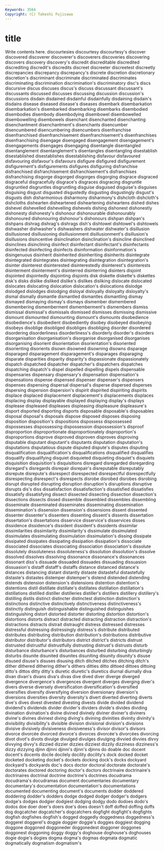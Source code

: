 ```yaml
---
Keywords: 3564 
Copyright: (C) Takeshi Fujisawa
---
```


# title

Write contents here.
discourtesies discourtesy discourtesy's discover discovered discoverer
discoverer's discoverers discoveries discovering discovers discovery discovery's discredit discreditable discredited
discrediting discredit's discredits discreet discreeter discreetest discreetly discrepancies discrepancy discrepancy's
discrete discretion discretionary discretion's discriminant discriminate discriminated discriminates discriminating discrimination
discrimination's discriminatory disc's discs discursive discus discuses discus's discuss discussant
discussant's discussants discussed discusses discussing discussion discussion's discussions disdain disdained
disdainful disdainfully disdaining disdain's disdains disease diseased disease's diseases disembark
disembarkation disembarkation's disembarked disembarking disembarks disembodied disembodies disembody disembodying disembowel
disembowelled disembowelling disembowels disenchant disenchanted disenchanting disenchantment disenchantment's disenchants disencumber
disencumbered disencumbering disencumbers disenfranchise disenfranchised disenfranchisement disenfranchisement's disenfranchises disenfranchising disengage
disengaged disengagement disengagement's disengagements disengages disengaging disentangle disentangled disentanglement disentanglement's
disentangles disentangling disestablish disestablished disestablishes disestablishing disfavour disfavoured disfavouring disfavour's
disfavours disfigure disfigured disfigurement disfigurement's disfigurements disfigures disfiguring disfranchise disfranchised
disfranchisement disfranchisement's disfranchises disfranchising disgorge disgorged disgorges disgorging disgrace disgraced
disgraceful disgracefully disgrace's disgraces disgracing disgruntle disgruntled disgruntles disgruntling disguise
disguised disguise's disguises disguising disgust disgusted disgustedly disgusting disgustingly disgust's
disgusts dish disharmonious disharmony disharmony's dishcloth dishcloth's dishcloths dishearten disheartened
disheartening disheartens dished dishes dishevel dishevelled dishevelling dishevels dishing dishonest
dishonestly dishonesty dishonesty's dishonour dishonourable dishonourably dishonoured dishonouring dishonour's dishonours
dishpan dishpan's dishpans dishrag dishrag's dishrags dish's dishtowel dishtowel's dishtowels
dishwasher dishwasher's dishwashers dishwater dishwater's disillusion disillusioned disillusioning disillusionment disillusionment's
disillusion's disillusions disincentive disinclination disinclination's disincline disinclined disinclines disinclining disinfect
disinfectant disinfectant's disinfectants disinfected disinfecting disinfects disinformation disinformation's disingenuous disinherit
disinherited disinheriting disinherits disintegrate disintegrated disintegrates disintegrating disintegration disintegration's disinter
disinterest disinterested disinterestedly disinterest's disinterests disinterment disinterment's disinterred disinterring disinters
disjoint disjointed disjointedly disjointing disjoints disk diskette diskette's diskettes disk's
disks dislike disliked dislike's dislikes disliking dislocate dislocated dislocates dislocating
dislocation dislocation's dislocations dislodge dislodged dislodges dislodging disloyal disloyally disloyalty
disloyalty's dismal dismally dismantle dismantled dismantles dismantling dismay dismayed dismaying
dismay's dismays dismember dismembered dismembering dismemberment dismemberment's dismembers dismiss dismissal
dismissal's dismissals dismissed dismisses dismissing dismissive dismount dismounted dismounting dismount's
dismounts disobedience disobedience's disobedient disobediently disobey disobeyed disobeying disobeys disoblige
disobliged disobliges disobliging disorder disordered disordering disorderliness disorderliness's disorderly disorder's
disorders disorganisation disorganisation's disorganise disorganised disorganises disorganising disorient disorientation disorientation's
disoriented disorienting disorients disown disowned disowning disowns disparage disparaged disparagement
disparagement's disparages disparaging disparate disparities disparity disparity's dispassionate dispassionately dispatch
dispatched dispatcher dispatcher's dispatchers dispatches dispatching dispatch's dispel dispelled dispelling
dispels dispensable dispensaries dispensary dispensary's dispensation dispensation's dispensations dispense dispensed
dispenser dispenser's dispensers dispenses dispensing dispersal dispersal's disperse dispersed disperses
dispersing dispersion dispersion's dispirit dispirited dispiriting dispirits displace displaced displacement
displacement's displacements displaces displacing display displayable displayed displaying display's displays
displease displeased displeases displeasing displeasure displeasure's disport disported disporting disports
disposable disposable's disposables disposal disposal's disposals dispose disposed disposes disposing
disposition disposition's dispositions dispossess dispossessed dispossesses dispossessing dispossession dispossession's disproof
disproportion disproportionate disproportionately disproportion's disproportions disprove disproved disproven disproves disproving
disputable disputant disputant's disputants disputation disputation's disputations disputatious dispute disputed
dispute's disputes disputing disqualification disqualification's disqualifications disqualified disqualifies disqualify disqualifying
disquiet disquieted disquieting disquiet's disquiets disquisition disquisition's disquisitions disregard disregarded
disregarding disregard's disregards disrepair disrepair's disreputable disreputably disrepute disrepute's disrespect
disrespected disrespectful disrespectfully disrespecting disrespect's disrespects disrobe disrobed disrobes disrobing
disrupt disrupted disrupting disruption disruption's disruptions disruptive disrupts dis's diss
dissatisfaction dissatisfaction's dissatisfied dissatisfies dissatisfy dissatisfying dissect dissected dissecting dissection
dissection's dissections dissects dissed dissemble dissembled dissembles dissembling disseminate disseminated
disseminates disseminating dissemination dissemination's dissension dissension's dissensions dissent dissented dissenter
dissenter's dissenters dissenting dissent's dissents dissertation dissertation's dissertations disservice disservice's
disservices disses dissidence dissidence's dissident dissident's dissidents dissimilar dissimilarities dissimilarity
dissimilarity's dissimulate dissimulated dissimulates dissimulating dissimulation dissimulation's dissing dissipate dissipated
dissipates dissipating dissipation dissipation's dissociate dissociated dissociates dissociating dissociation dissociation's
dissolute dissolutely dissoluteness dissoluteness's dissolution dissolution's dissolve dissolved dissolves dissolving
dissonance dissonance's dissonances dissonant diss's dissuade dissuaded dissuades dissuading dissuasion
dissuasion's distaff distaff's distaffs distance distanced distance's distances distancing distant
distantly distaste distasteful distastefully distaste's distastes distemper distemper's distend distended
distending distends distension distension's distensions distention distention's distentions distil distillate
distillate's distillates distillation distillation's distillations distilled distiller distilleries distiller's distillers
distillery distillery's distilling distils distinct distincter distinctest distinction distinction's distinctions
distinctive distinctively distinctiveness distinctiveness's distinctly distinguish distinguishable distinguished distinguishes distinguishing
distort distorted distorter distorting distortion distortion's distortions distorts distract distracted
distracting distraction distraction's distractions distracts distrait distraught distress distressed distresses
distressful distressing distressingly distress's distribute distributed distributes distributing distribution distribution's
distributions distributive distributor distributor's distributors district district's districts distrust distrusted
distrustful distrustfully distrusting distrust's distrusts disturb disturbance disturbance's disturbances disturbed
disturbing disturbingly disturbs disunite disunited disunites disuniting disunity disunity's disuse
disused disuse's disuses disusing ditch ditched ditches ditching ditch's dither
dithered dithering dither's dithers ditties ditto dittoed dittoes dittoing ditto's
dittos ditty ditty's diuretic diuretic's diuretics diurnal diurnally diva divan
divan's divans diva's divas dive dived diver diverge diverged divergence
divergence's divergences divergent diverges diverging diver's divers diverse diversely diversification
diversification's diversified diversifies diversify diversifying diversion diversionary diversion's diversions diversities
diversity diversity's divert diverted diverting diverts dive's dives divest divested
divesting divests divide divided dividend dividend's dividends divider divider's dividers
divide's divides dividing divination divination's divine divined divinely diviner diviner's
diviners divine's divines divinest diving diving's divining divinities divinity divinity's
divisibility divisibility's divisible division divisional division's divisions divisive divisively divisiveness
divisiveness's divisor divisor's divisors divorce divorcée divorced divorce's divorces divorcée's
divorcées divorcing divot divot's divots divulge divulged divulges divulging divvied
divvies divvy divvying divvy's dizzied dizzier dizzies dizziest dizzily dizziness
dizziness's dizzy dizzying djinn djinni djinni's djinn's djinns do doable
doc docent docent's docents docile docilely docility docility's dock docked
docket docketed docketing docket's dockets docking dock's docks dockyard dockyard's
dockyards doc's docs doctor doctoral doctorate doctorate's doctorates doctored doctoring
doctor's doctors doctrinaire doctrinaire's doctrinaires doctrinal doctrine doctrine's doctrines docudrama
docudrama's docudramas document documentaries documentary documentary's documentation documentation's documentations documented
documenting document's documents dodder doddered doddering dodder's dodders dodge dodged
dodger dodger's dodgers dodge's dodges dodgier dodgiest dodging dodgy dodo
dodoes dodo's dodos doe doer doer's doers doe's does doesn't
doff doffed doffing doffs dog dogcatcher dogcatcher's dogcatchers dogfight dogfight's
dogfights dogfish dogfishes dogfish's dogged doggedly doggedness doggedness's doggerel doggerel's
doggie doggier doggie's doggies doggiest dogging doggone doggoned doggoneder doggonedest
doggoner doggones doggonest doggoning doggy doggy's doghouse doghouse's doghouses dogie
dogie's dogies dogma dogma's dogmas dogmata dogmatic dogmatically dogmatism dogmatism's
